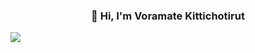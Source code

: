 <h3 align="center">👋 Hi, I'm Voramate Kittichotirut</h3>

<img align="center" src="[https://github-readme-stats.vercel.app/api/pin/?username=anuraghazra&repo=anuraghazra.github.io&theme=buefy](https://github-readme-stats.vercel.app/api/top-langs/?username=etamarov&hide_progress=true&theme=transparent&hide_border=true)" />
